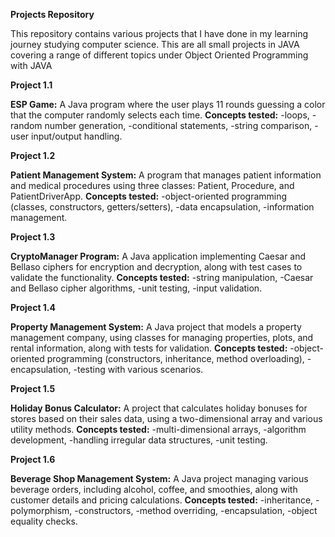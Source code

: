**Projects Repository**

This repository contains various projects that I have done in my learning journey studying computer science. This are all small projects in JAVA covering a range of different topics under Object Oriented Programming with JAVA

**Project 1.1**

**ESP Game:** A Java program where the user plays 11 rounds guessing a color that the computer randomly selects each time. 
**Concepts tested:** 
-loops, 
-random number generation, 
-conditional statements, 
-string comparison,
-user input/output handling.

**Project 1.2**

**Patient Management System:** A program that manages patient information and medical procedures using three classes: Patient, Procedure, and PatientDriverApp. **Concepts tested:** 
-object-oriented programming (classes, constructors, getters/setters), 
-data encapsulation, 
-information management.

**Project 1.3**

**CryptoManager Program:** A Java application implementing Caesar and Bellaso ciphers for encryption and decryption, along with test cases to validate the functionality. 
**Concepts tested:** 
-string manipulation, 
-Caesar and Bellaso cipher algorithms, 
-unit testing, 
-input validation.

**Project 1.4**

**Property Management System:** A Java project that models a property management company, using classes for managing properties, plots, and rental information, along with tests for validation. 
**Concepts tested:** 
-object-oriented programming (constructors, inheritance, method overloading), 
-encapsulation,
-testing with various scenarios.

**Project 1.5**


**Holiday Bonus Calculator:** A project that calculates holiday bonuses for stores based on their sales data, using a two-dimensional array and various utility methods.
**Concepts tested:** 
-multi-dimensional arrays, 
-algorithm development,
-handling irregular data structures, 
-unit testing.

**Project 1.6**

**Beverage Shop Management System:** A Java project managing various beverage orders, including alcohol, coffee, and smoothies, along with customer details and pricing calculations. 
**Concepts tested:**
-inheritance, 
-polymorphism, 
-constructors,
-method overriding, 
-encapsulation,
-object equality checks.
